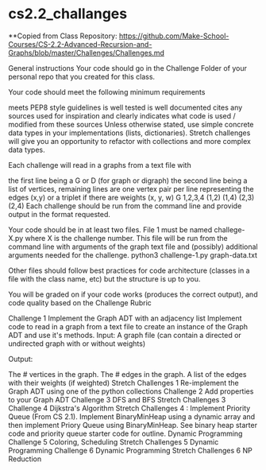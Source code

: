 # cs2.2_challanges

**Copied from Class Repository:
https://github.com/Make-School-Courses/CS-2.2-Advanced-Recursion-and-Graphs/blob/master/Challenges/Challenges.md



General instructions
Your code should go in the Challenge Folder of your personal repo that you created for this class.

Your code should meet the following minimum requirements

meets PEP8 style guidelines
is well tested
is well documented
cites any sources used for inspiration and clearly indicates what code is used / modified from these sources
Unless otherwise stated, use simple concrete data types in your implementations (lists, dictionaries). Stretch challenges will give you an opportunity to refactor with collections and more complex data types.

Each challenge will read in a graphs from a text file with

the first line being a G or D (for graph or digraph)
the second line being a list of vertices,
remaining lines are one vertex pair per line representing the edges (x,y) or a triplet if there are weights (x, y, w)
G
1,2,3,4
(1,2)
(1,4)
(2,3)
(2,4)
Each challenge should be run from the command line and provide output in the format requested.

Your code should be in at least two files. File 1 must be named challege-X.py where X is the challenge number. This file will be run from the command line with arguments of the graph text file and (possibly) additional arguments needed for the challenge. python3 challenge-1.py graph-data.txt

Other files should follow best practices for code architecture (classes in a file with the class name, etc) but the structure is up to you.

You will be graded on if your code works (produces the correct output), and code quality based on the Challenge Rubric

Challenge 1
Implement the Graph ADT with an adjacency list
Implement code to read in a graph from a text file to create an instance of the Graph ADT and use it's methods.
Input: A graph file (can contain a directed or undirected graph with or without weights)

Output:

The # vertices in the graph.
The # edges in the graph.
A list of the edges with their weights (if weighted)
Stretch Challenges 1
Re-implement the Graph ADT using one of the python collections
Challenge 2
Add properties to your Graph ADT
Challenge 3
DFS and BFS
Stretch Challenges 3
Challenge 4
Dijkstra's Algorithm
Stretch Challenges 4 : Implement Priority Queue
(From CS 2.1). Implement BinaryMinHeap using a dynamic array and then implement Priory Queue using BinaryMinHeap. See binary heap starter code and priority queue starter code for outline.
Dynamic Programming
Challenge 5
Coloring, Scheduling
Stretch Challenges 5
Dynamic Programming
Challenge 6
Dynamic Programming
Stretch Challenges 6
NP Reduction
